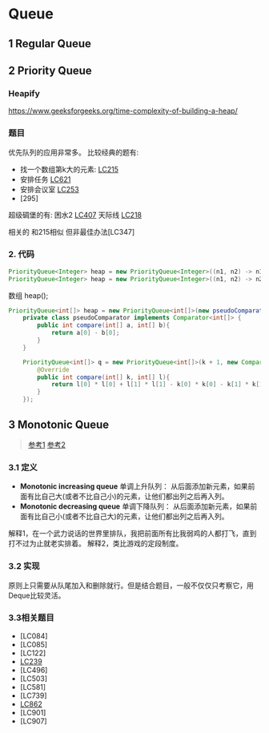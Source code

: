# Queue


## 1 Regular Queue



## 2 Priority Queue
### Heapify
https://www.geeksforgeeks.org/time-complexity-of-building-a-heap/

### 题目
优先队列的应用非常多。
比较经典的题有:
* 找一个数组第k大的元素: [LC215](leetCode-215-Kth-Largest-Element-in-an-Array.md)
* 安排任务 [LC621](leetCode-621-Task-Scheduler.md)
* 安排会议室 [LC253](leetCode-253-Meeting-Rooms-II.md)
* [295]

超级碉堡的有:
困水2 [LC407](leetCode-407-Trapping-Rain-Water-II.md)
天际线 [LC218](leetCode-218-The-Skyline-Problem.md)

相关的
和215相似 但非最佳办法[LC347]

### 2. 代码
```java
PriorityQueue<Integer> heap = new PriorityQueue<Integer>((n1, n2) -> n1 - n2); // min heap
PriorityQueue<Integer> heap = new PriorityQueue<Integer>((n1, n2) -> n2 - n1); // max heap
```

数组 heap();
```java
PriorityQueue<int[]> heap = new PriorityQueue<int[]>(new pseudoComparator());
    private class pseudoComparator implements Comparator<int[]> {
        public int compare(int[] a, int[] b){
            return a[0] - b[0];
        }
    }
```

```java
    PriorityQueue<int[]> q = new PriorityQueue<int[]>(k + 1, new Comparator<int[]>(){
        @Override
        public int compare(int[] k, int[] l){
            return l[0] * l[0] + l[1] * l[1] - k[0] * k[0] - k[1] * k[1];
        }
    });
```

## 3 Monotonic Queue
> [参考1](https://medium.com/algorithms-and-leetcode/monotonic-queue-explained-with-leetcode-problems-7db7c530c1d6)
> [参考2](https://leetcode.com/problems/shortest-subarray-with-sum-at-least-k/discuss/204290/Monotonic-Queue-Summary)
### 3.1 定义
* **Monotonic increasing queue** 
单调上升队列： 从后面添加新元素，如果前面有比自己大(或者不比自己小)的元素，让他们都出列之后再入列。
* **Monotonic decreasing queue**
单调下降队列： 从后面添加新元素，如果前面有比自己小(或者不比自己大)的元素，让他们都出列之后再入列。

解释1，在一个武力说话的世界里排队，我把前面所有比我弱鸡的人都打飞，直到打不过为止就老实排着。
解释2，类比游戏的定段制度。

### 3.2 实现
原则上只需要从队尾加入和删除就行。但是结合题目，一般不仅仅只考察它，用Deque比较灵活。
### 3.3相关题目
* [LC084]
* [LC085]
* [LC122]
* [LC239](leetCode-239-Sliding-Window-Maximum.md)
* [LC496]
* [LC503]
* [LC581]
* [LC739]
* [LC862](leetCode-862-Shortest-Subarray-with-Sum-at-Least-K.md)
* [LC901]
* [LC907]